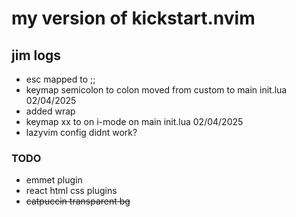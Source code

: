 # my version of kickstart.nvim

## jim logs

- esc mapped to ;;
- keymap semicolon to colon moved from custom to main init.lua 02/04/2025
- added wrap
- keymap xx to <Esc> on i-mode on main init.lua 02/04/2025
- lazyvim config didnt work?

### TODO

- emmet plugin
- react html css plugins
- ~~catpuccin transparent bg~~
